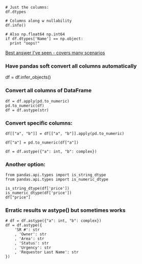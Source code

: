 ~~~
# Just the columns:
df.dtypes

# Columns along w nullability
df.info()

# Also np.float64 np.int64
if df.dtypes['Name'] == np.object:
  print "oops!"
~~~   

[Best answer I've seen - covers many scenarios](https://stackoverflow.com/questions/15891038/change-data-type-of-columns-in-pandas)

### Have pandas soft convert all columns automatically
df = df.infer_objects()

### Convert all columns of DataFrame

~~~
df = df.apply(pd.to_numeric) 
pd.to_numeric(df)
df = df.astype(str)

~~~

### Convert specific columns:
~~~
df[["a", "b"]] = df[["a", "b"]].apply(pd.to_numeric)

df["a"] = pd.to_numeric(df["a"])

df = df.astype({"a": int, "b": complex})
~~~

### Another option:
~~~
from pandas.api.types import is_string_dtype
from pandas.api.types import is_numeric_dtype

is_string_dtype(df['price'])
is_numeric_dtype(df['price'])
df["price"]
~~~
### Erratic results w astype() but sometimes works
~~~
# df = df.astype({"a": int, "b": complex})
df = df.astype({
    'SR #': str
    , 'Owner': str
    , 'Area': str
    , 'Status': str
    , 'Urgency': str
    , 'Requestor Last Name': str
})
~~~
